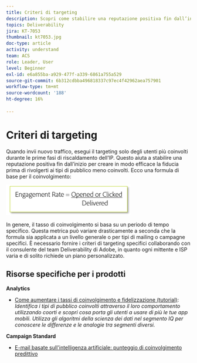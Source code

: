 ```yaml
---
title: Criteri di targeting
description: Scopri come stabilire una reputazione positiva fin dall’inizio, per creare in modo efficace la fiducia prima di rivolgerti ai tuoi tipi di pubblico meno coinvolti.
topics: Deliverability
jira: KT-7053
thumbnail: kt7053.jpg
doc-type: article
activity: understand
team: ACS
role: Leader, User
level: Beginner
exl-id: e6a855ba-a929-477f-a339-6861a755a529
source-git-commit: 6b312cdbba496818337c97ec4f42962aea757901
workflow-type: tm+mt
source-wordcount: '188'
ht-degree: 16%

---
```


# Criteri di targeting

Quando invii nuovo traffico, esegui il targeting solo degli utenti più coinvolti durante le prime fasi di riscaldamento dell’IP. Questo aiuta a stabilire una reputazione positiva fin dall’inizio per creare in modo efficace la fiducia prima di rivolgerti ai tipi di pubblico meno coinvolti. Ecco una formula di base per il coinvolgimento:

![Formula per il coinvolgimento](../assets/formula-for-enagement.png)

In genere, il tasso di coinvolgimento si basa su un periodo di tempo specifico. Questa metrica può variare drasticamente a seconda che la formula sia applicata a un livello generale o per tipi di mailing o campagne specifici. È necessario fornire i criteri di targeting specifici collaborando con il consulente del team Deliverability di Adobe, in quanto ogni mittente e ISP varia e di solito richiede un piano personalizzato.

## Risorse specifiche per i prodotti

**Analytics**

* [Come aumentare i tassi di coinvolgimento e fidelizzazione (tutorial)](https://experienceleague.adobe.com/docs/analytics-learn/tutorials/mobile-app-analytics/measuring-mobile-analytics/how-to-increase-engagement-and-retention-rates.html?lang=en#mobile-app-analytics): *Identifica i tipi di pubblico coinvolti attraverso il loro comportamento utilizzando coorti e scopri cosa porta gli utenti a usare di più le tue app mobili. Utilizza gli algoritmi della scienza dei dati nel segmento IQ per conoscere le differenze e le analogie tra segmenti diversi.*

**Campaign Standard**

* [E-mail basate sull&#39;intelligenza artificiale: punteggio di coinvolgimento predittivo](https://experienceleague.adobe.com/docs/campaign-standard/using/testing-and-sending/preparing-and-testing-messages/predictive.html#predictive-scoring)
